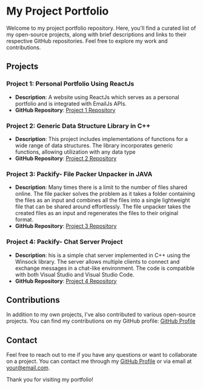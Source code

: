 # My Project Portfolio

Welcome to my project portfolio repository. Here, you'll find a curated list of my open-source projects, along with brief descriptions and links to their respective GitHub repositories. Feel free to explore my work and contributions.

## Projects

### Project 1: Personal Portfolio Using ReactJs
- **Description**: A website using ReactJs which serves as a personal portfolio and is integrated with EmailJs APIs.
- **GitHub Repository**: [Project 1 Repository](https://github.com/swarajmhatre/swarajmhatre_portfolio)

### Project 2: Generic Data Structure Library in C++
- **Description**: This project includes implementations of functions for a wide range of data structures. The library incorporates generic functions, allowing utilization with any data type
- **GitHub Repository**: [Project 2 Repository](https://github.com/swarajmhatre/Generic_STL_Project)

### Project 3: Packify- File Packer Unpacker in JAVA
- **Description**: Many times there is a limit to the number of files shared online. The file packer solves the problem as it takes a folder containing the files as an input and combines all the files into a single lightweight file that can be shared around effortlessly. The file unpacker takes the created files as an input and regenerates the files to their original format.
- **GitHub Repository**: [Project 3 Repository](https://github.com/swarajmhatre/Packify_Project)

### Project 4: Packify- Chat Server Project
- **Description**: his is a simple chat server implemented in C++ using the Winsock library. The server allows multiple clients to connect and exchange messages in a chat-like environment. The code is compatible with both Visual Studio and Visual Studio Code.
- **GitHub Repository**: [Project 4 Repository](https://github.com/swarajmhatre/ChatRoom_CPP)

## Contributions

In addition to my own projects, I've also contributed to various open-source projects. You can find my contributions on my GitHub profile: [GitHub Profile](https://github.com/swarajmhatre)

## Contact

Feel free to reach out to me if you have any questions or want to collaborate on a project. You can contact me through my [GitHub Profile](https://github.com/swarajmhatre) or via email at your@email.com.

Thank you for visiting my portfolio!
